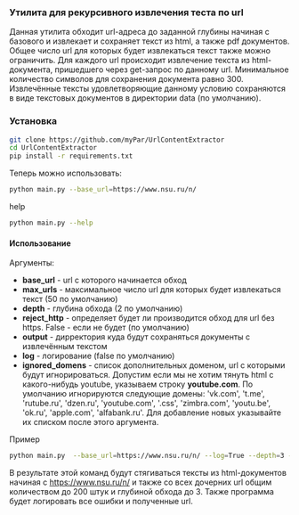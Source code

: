 ### Утилита для рекурсивного извлечения теста по url
Данная утилита обходит url-адреса до заданной глубины начиная с базового и извлекает и сохраняет текст из html, а также pdf документов. Общее число url для которых будет извлекаться текст также можно ограничить. Для каждого url происходит извлечение текста из html-документа, пришедшего через get-запрос по данному url. Минимальное количество символов для сохранения документа равно 300. Извлечённые тексты удовлетворяющие данному условию сохраняются в виде текстовых документов в директории data (по умолчанию).

### Установка
```bash
git clone https://github.com/myPar/UrlContentExtractor
cd UrlContentExtractor
pip install -r requirements.txt
```
Теперь можно использовать:
```bash
python main.py --base_url=https://www.nsu.ru/n/
```
help
```bash
python main.py --help
```

#### Использование
Аргументы:

* __base_url__ - url с которого начинается обход
* __max_urls__ - максимальное число url для которых будет извлекаться текст (50 по умолчанию)
* __depth__ - глубина обхода (2 по умолчанию)
* __reject_http__ - определяет будет ли производится обход для url без https. False - если не будет (по умолчанию)
* __output__ - дирректория куда будут сохраняться документы с извлечённым текстом
* __log__ - логирование (false по умолчанию)
* __ignored_domens__ - список дополнительных доменом, url с которыми будут игнорироваться. Допустим если мы не хотим тянуть html с какого-нибудь youtube, указываем строку **youtube.com**. По умолчанию игнорируются следующие домены: 'vk.com', 't.me', 'rutube.ru', 'dzen.ru', 'youtube.com', '.css', 'zimbra.com', 'youtu.be', 'ok.ru', 'apple.com', 'alfabank.ru'. Для добавление новых указывайте их списком после этого аргумента.

Пример
```bash
python main.py  --base_url=https://www.nsu.ru/n/ --log=True --depth=3 --max_urls=200
```
В результате этой команд будут стягиваться тексты из html-документов начиная с https://www.nsu.ru/n/ и также со всех дочерних url общим количеством до 200 штук и глубиной обхода до 3. Также программа будет логировать все ошибки и полученные url.
